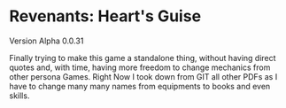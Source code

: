 # Revenants: Heart's Guise

Version Alpha 0.0.31

Finally trying to make this game a standalone thing, without having direct quotes and, with time, having more freedom to change mechanics from other persona Games. 
Right Now I took down from GIT all other PDFs as I have to change many many names from equipments to books and even skills.
